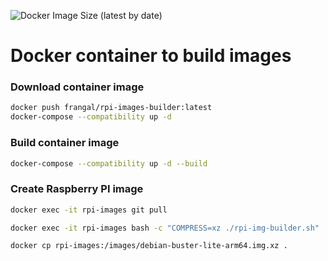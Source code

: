![Docker Image Size (latest by date)](https://img.shields.io/docker/image-size/frangal/rpi-images-builder)
# Docker container to build images


### Download container image

```bash
docker push frangal/rpi-images-builder:latest
docker-compose --compatibility up -d

```

### Build container image

```bash
docker-compose --compatibility up -d --build
```

### Create Raspberry PI image

```bash
docker exec -it rpi-images git pull

docker exec -it rpi-images bash -c "COMPRESS=xz ./rpi-img-builder.sh"

docker cp rpi-images:/images/debian-buster-lite-arm64.img.xz .
